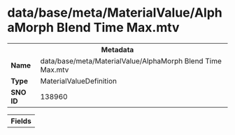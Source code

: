 <h1>data/base/meta/MaterialValue/AlphaMorph Blend Time Max.mtv</h1><table><tr><th colspan="100%">Metadata</th></tr><tr><td><b>Name</b></td><td>data/base/meta/MaterialValue/AlphaMorph Blend Time Max.mtv</td></tr><tr><td><b>Type</b></td><td>MaterialValueDefinition</td></tr><tr><td><b>SNO ID</b></td><td>138960</td></tr></table>

<table><tr><th colspan="100%">Fields</th></tr></table>


